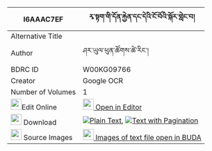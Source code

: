 |I6AAAC7EF|རྭ་སྟག་གི་དོན་རྐྱེན་དང་དེའི་ངོ་བོའི་སྐོར་གླེང་བ། 
| --- | --- 
|Alternative Title |
|Author| ཤར་ཡུལ་ཕུན་ཚོགས་ཚེ་རིང་།
|BDRC ID | W00KG09766
|Creator | Google OCR
|Number of Volumes| 1
|<img width="25" src="https://img.icons8.com/color/25/000000/edit-property.png">Edit Online| [<img width="25" src="https://avatars.githubusercontent.com/u/45091458?s=200&v=4"> Open in Editor](http://editor.openpecha.org/I6AAAC7EF)
|<img width="25" src="https://img.icons8.com/fluent/48/000000/download-2.png"/>  Download | [![](https://img.icons8.com/color/20/000000/txt.png)Plain Text](https://github.com/Openpecha/I6AAAC7EF/releases/download/v1/ra_tak_gi_don_kyen_dang_de_i_n_plain_I6AAAC7EF.zip), [![](https://img.icons8.com/color/20/000000/txt.png)Text with Pagination](https://github.com/Openpecha/I6AAAC7EF/releases/download/v1/ra_tak_gi_don_kyen_dang_de_i_n_pages_I6AAAC7EF.zip)
|<img width="25" src="https://img.icons8.com/plasticine/100/000000/pictures-folder.png"/>  Source Images | [<img width="25" src="https://library.bdrc.io/icons/BUDA-small.svg"> Images of text file open in BUDA](https://library.bdrc.io/show/bdr:W00KG09766)